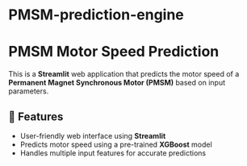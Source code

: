 # PMSM-prediction-engine
# PMSM Motor Speed Prediction

This is a **Streamlit** web application that predicts the motor speed of a **Permanent Magnet Synchronous Motor (PMSM)** based on input parameters.

## 🚀 Features
- User-friendly web interface using **Streamlit**  
- Predicts motor speed using a pre-trained **XGBoost** model  
- Handles multiple input features for accurate predictions  

